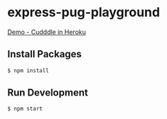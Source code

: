# express-pug-playground

[Demo - Cudddle in Heroku](https://cudddle.herokuapp.com/)

## Install Packages

```bash
$ npm install
```

## Run Development

```bash
$ npm start
```